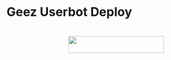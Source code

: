 # Geez Userbot Deploy
#

<p align="center"><a href="https://heroku.com/deploy?"> <img src="https://img.shields.io/badge/Deploy%20To%20Heroku-purple?style=for-the-badge&logo=heroku" width="220" height="38.45"/></a></p>

